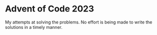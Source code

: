# Advent of Code 2023

My attempts at solving the problems. No effort is being made to write the solutions in a timely manner.
